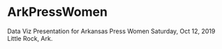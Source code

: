# ArkPressWomen
Data Viz Presentation for Arkansas Press Women
Saturday, Oct 12, 2019
Little Rock, Ark. 
